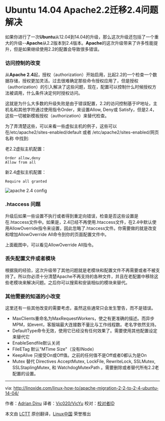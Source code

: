 Ubuntu 14.04 Apache2.2迁移2.4问题解决
================================================================================
如果你进行了一次**Ubuntu**从12.04到14.04的升级，那么这次升级还包括了一个重大的升级--**Apache**从2.2版本到2.4版本。**Apache**的这次升级带来了许多性能提升，但是如果继续使用2.2的配置会导致很多错误。

### 访问控制的改变 ###

从**Apache 2.4**起，授权（authorization）开始启用，比起2.2的一个检查一个数据存储，授权更加灵活。过去很难确定那些命令授权应用了，但是授权（authorization）的引入解决了这些问题，现在，配置可以控制什么时候授权方法被调用，什么条件决定何时授权访问。

这就是为什么大多数的升级失败是由于错误配置，2.2的访问控制基于IP地址，主机名和其他字符通过使用指令Order，来设置Allow, Deny或 Satisfy，但是2.4，这些一切被新模板授权（authorization）来替代检查。

为了弄清楚这些，可以来看一些虚拟主机的例子，这些可以在/etc/apache2/sites-enabled/default 或者 /etc/apache2/sites-enabled/网页名称 中找到:

老2.2虚拟主机配置：

    Order allow,deny
    Allow from all

新2.4虚拟主机配置：

    Require all granted

![apache 2.4 config](http://blog.linoxide.com/wp-content/uploads/2014/12/apache-2.4-config.jpg)

### .htaccess 问题 ###

升级后如果一些设置不执行或者得到重定向错误，检查是否这些设置是在.htaccess文件中。如果是，2.4已经不再使用.htaccess文件，在2.4中默认使用AllowOverride指令来设置，因此忽略了.htaccess文件。你需要做的就是改变和增加AllowOverride All命令到你的页面配置文件中。

上面截图中，可以看见AllowOverride All指令。

### 丢失配置文件或者模块 ###

根据我的经验，这次升级带了其他问题就是老模块和配置文件不再需要或者不被支持了。所以你必须十分清楚Apache不再支持的各种文件，并且在老配置中移除这些老模块来解决问题。之后你可以搜索和安装相似的模块来替代。

### 其他需要的知道的小改变 ###

这里还有一些其他改变的需要考虑，虽然这些通常只会发生警告，而不是错误。

- MaxClients重命名为MaxRequestWorkers，使之有更准确的描述。而异步MPM，如event，客服端最大连接数不量比与工作线程数。老名字依然支持。
- DefaultType命令无效，使用它已经没有任何效果了。需要使用其他配置设定来替代它
- EnableSendfile默认关闭
- FileETag 默认"MTime Size"（没有INode）
- KeepAlive 只接受On或Off值。之前的任何值不是Off或者0都认为是On
- Mutex 替代 Directives AcceptMutex, LockFile, RewriteLock, SSLMutex, SSLStaplingMutex, 和 WatchdogMutexPath 。需要删除或者替代所有2.2老配置的设置。

--------------------------------------------------------------------------------

via: http://linoxide.com/linux-how-to/apache-migration-2-2-to-2-4-ubuntu-14-04/

作者：[Adrian Dinu][a]
译者：[Vic020/VicYu](http://vicyu.net)
校对：[校对者ID](https://github.com/校对者ID)

本文由 [LCTT](https://github.com/LCTT/TranslateProject) 原创翻译，[Linux中国](http://linux.cn/) 荣誉推出

[a]:http://linoxide.com/author/adriand/
[1]:http://httpd.apache.org/docs/2.4/
